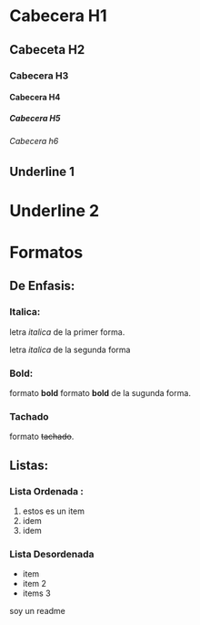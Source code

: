 # Cabecera H1
## Cabeceta H2
### Cabecera H3
#### Cabecera H4
##### Cabecera H5
###### Cabecera h6
Underline 1
-------------------
Underline 2
=============


# Formatos

## De Enfasis:

### Italica:
letra *italica* de la primer forma.

letra _italica_ de la segunda forma

### Bold:

formato **bold**
formato __bold__ de la sugunda forma.

### Tachado

formato ~~tachado~~.

## Listas:

 ### Lista Ordenada :

1. estos es un item
2. idem
3. idem
 ### Lista Desordenada

- item
- item 2
- items 3




soy un readme
